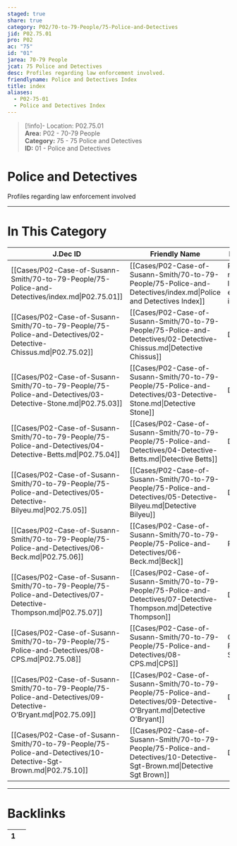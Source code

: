 ```yaml
---  
staged: true  
share: true  
category: P02/70-to-79-People/75-Police-and-Detectives  
jid: P02.75.01  
pro: P02  
ac: "75"  
id: "01"  
jarea: 70-79 People  
jcat: 75 Police and Detectives  
desc: Profiles regarding law enforcement involved.  
friendlyname: Police and Detectives Index  
title: index  
aliases:  
  - P02-75-01  
  - Police and Detectives Index  
---  
```

  
>[!info]- Location: P02.75.01  
>**Area:** P02 - 70-79 People  
>**Category:** 75 - 75 Police and Detectives  
>**ID:** 01 - Police and Detectives  
  
# Police and Detectives  
  
Profiles regarding law enforcement involved  
   
  
  
---  
# In This Category  
  
| J.Dec ID                                                                                                         | Friendly Name                                                                                                              | Description                                  |  
| ---------------------------------------------------------------------------------------------------------------- | -------------------------------------------------------------------------------------------------------------------------- | -------------------------------------------- |  
| [[Cases/P02-Case-of-Susann-Smith/70-to-79-People/75-Police-and-Detectives/index.md\|P02.75.01]]                  | [[Cases/P02-Case-of-Susann-Smith/70-to-79-People/75-Police-and-Detectives/index.md\|Police and Detectives Index]]          | Profiles regarding law enforcement involved. |  
| [[Cases/P02-Case-of-Susann-Smith/70-to-79-People/75-Police-and-Detectives/02-Detective-Chissus.md\|P02.75.02]]   | [[Cases/P02-Case-of-Susann-Smith/70-to-79-People/75-Police-and-Detectives/02-Detective-Chissus.md\|Detective Chissus]]     | Detective                                    |  
| [[Cases/P02-Case-of-Susann-Smith/70-to-79-People/75-Police-and-Detectives/03-Detective-Stone.md\|P02.75.03]]     | [[Cases/P02-Case-of-Susann-Smith/70-to-79-People/75-Police-and-Detectives/03-Detective-Stone.md\|Detective Stone]]         | Detective                                    |  
| [[Cases/P02-Case-of-Susann-Smith/70-to-79-People/75-Police-and-Detectives/04-Detective-Betts.md\|P02.75.04]]     | [[Cases/P02-Case-of-Susann-Smith/70-to-79-People/75-Police-and-Detectives/04-Detective-Betts.md\|Detective Betts]]         | Detective                                    |  
| [[Cases/P02-Case-of-Susann-Smith/70-to-79-People/75-Police-and-Detectives/05-Detective-Bilyeu.md\|P02.75.05]]    | [[Cases/P02-Case-of-Susann-Smith/70-to-79-People/75-Police-and-Detectives/05-Detective-Bilyeu.md\|Detective Bilyeu]]       | Detective                                    |  
| [[Cases/P02-Case-of-Susann-Smith/70-to-79-People/75-Police-and-Detectives/06-Beck.md\|P02.75.06]]                | [[Cases/P02-Case-of-Susann-Smith/70-to-79-People/75-Police-and-Detectives/06-Beck.md\|Beck]]                               | Police Force                                 |  
| [[Cases/P02-Case-of-Susann-Smith/70-to-79-People/75-Police-and-Detectives/07-Detective-Thompson.md\|P02.75.07]]  | [[Cases/P02-Case-of-Susann-Smith/70-to-79-People/75-Police-and-Detectives/07-Detective-Thompson.md\|Detective Thompson]]   | Detective                                    |  
| [[Cases/P02-Case-of-Susann-Smith/70-to-79-People/75-Police-and-Detectives/08-CPS.md\|P02.75.08]]                 | [[Cases/P02-Case-of-Susann-Smith/70-to-79-People/75-Police-and-Detectives/08-CPS.md\|CPS]]                                 | Child Protective Services                    |  
| [[Cases/P02-Case-of-Susann-Smith/70-to-79-People/75-Police-and-Detectives/09-Detective-O’Bryant.md\|P02.75.09]]  | [[Cases/P02-Case-of-Susann-Smith/70-to-79-People/75-Police-and-Detectives/09-Detective-O’Bryant.md\|Detective O'Bryant]]   | Detective                                    |  
| [[Cases/P02-Case-of-Susann-Smith/70-to-79-People/75-Police-and-Detectives/10-Detective-Sgt-Brown.md\|P02.75.10]] | [[Cases/P02-Case-of-Susann-Smith/70-to-79-People/75-Police-and-Detectives/10-Detective-Sgt-Brown.md\|Detective Sgt Brown]] | Detective                                    |  
  
  
---  
# Backlinks  
<div><table class="dataview table-view-table"><thead class="table-view-thead"><tr class="table-view-tr-header"><th class="table-view-th"><span></span><span class="dataview small-text">1</span></th><th class="table-view-th"><span></span></th></tr></thead><tbody class="table-view-tbody"></tbody></table></div>